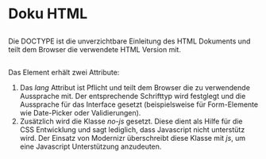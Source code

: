 # Doku HTML


## <!DOCTYPE html>
Die DOCTYPE ist die unverzichtbare Einleitung des HTML Dokuments und teilt dem Browser die verwendete HTML Version mit.


## <html class="no-js" lang="de">
Das *<html>* Element erhält zwei Attribute:

1. Das *lang* Attribut ist Pflicht und teilt dem Browser die zu verwendende Aussprache mit. Der entsprechende Schrifttyp wird festglegt und die Aussprache für das Interface gesetzt (beispielsweise für Form-Elemente wie Date-Picker oder Validierungen).
2. Zusätzlich wird die Klasse *no-js* gesetzt. Diese dient als Hilfe für die CSS Entwicklung und sagt lediglich, dass Javascript nicht unterstütz wird. Der Einsatz von Modernizr überschreibt diese Klasse mit *js*, um eine Javascript Unterstützung anzudeuten.


## <head>

### <title>
Der Dokumententitel, wird in der Browsertitelleiste bzw. Tab angezeigt.

### <meta charset="utf-8" />
Der zu verwendende Zeichensatz.

### <meta http-equiv="X-UA-Compatible" content="IE=edge" />
Mit dem Internet Explorer 8 wurde der Kompatibilitätsmodus eingeführt, mit dessen hilfe eine Seite so gerendert wird, wie eine ältere IE Version dies tun würde.  
Die Angabe *IE=edge* weist Internet Explorer an, den höchstmöglichen Modus zu nutzen, der in der entsprechenden Browserversion zur Verfügung steht. Im Klartext: Standardmodus.  
Die Positionierung dieses Metas ist sehr strikt! Hier gilt: im Header vor allen anderen Elementen, außer dem *<title>* und anderen *<meta>*.

### <meta name="description" content="$description$" />
*$description$* ist ein Beschreibungstext für die aktuelle Seite und wird dem User in den Suchergebnissen einer Suchmaschine angezeigt.

### <meta name="viewport" content="width=device-width, initial-scale=1, minimum-scale=1" />
Weist dem aktuellen Viewport an, in den kompletten sichtbaren Bereich zu Skalieren.

### <link rel="shortcut icon" href="/favicon/favicon.ico" />
Das Favicon der Seite, wird im Browsertab vor der URL/Titel bzw. in den gespeicherten Favoriten angezeigt.  

**<link rel="apple-touch-icon" href="/favicon/apple-touch-icon.png ">**  
**<link rel="apple-touch-icon" href="/favicon/apple-touch-icon-72x72.png" sizes="72x72" />**  
**<link rel="apple-touch-icon" href="/favicon/apple-touch-icon-114x114.png" sizes="114x114" />**  
**<link rel="apple-touch-icon-precomposed" href="/favicon/apple-touch-icon-144x144-precomposed.png" sizes="144x144" />**  
**<link rel="apple-touch-icon-precomposed" href="/favicon/apple-touch-icon-114x114-precomposed.png" sizes="114x114" />**  
**<link rel="apple-touch-icon-precomposed" href="/favicon/apple-touch-icon-72x72-precomposed.png" sizes="72x72" />**  
**<link rel="apple-touch-icon-precomposed" href="/favicon/apple-touch-icon-57x57-precomposed.png" />**  
iOS ermöglicht das speichern eines Favoriten auf dem Homescreen. Dazu lässt sich ein Icon referenzieren und lässt den Favoriten wie eine App aussehen. Für unterschiedlichste Geräte und Auflösungen gibt es jeweils ein eigenes Icon.  
  
**<meta name="msapplication-TileImage" content="img/favicon/ms-touch-icon-144x144-precomposed.png" />**  
**<meta name="msapplication-TileColor" content="#222222" />**  
Analog iOS bzw. apple-touch, allerdings für Windows 8. Hier lässt sich zusätzlich noch ein Farbwert für den Tile angeben.

### Festlegung der globalen JS-Variablen für die Unterscheidung DEV/LIVE-Betrieb ###
An dieser Stelle werden die globalen Variablen gesetzt, die für die Fallunterscheidung dienen, ob zum einen die minifizierten Datein verwendet werden sollen und zum anderen der local Storage verwendet werden kann.



	// Hier muss eine Servervariable eingefügt werden, welche den Zustand wiedergibt,
	// ob der Server ein Entwicklungs- oder LIVE-Server ist.
	@if (Config.Instance.IsDevServer)
    {
    	// DEV
	    <script>
		    window.UseLocalStorage = false;
		    window.loadUnminifyVersion = true;
		    window.IsDevServer = true;
	    </script>
    
    }
    else
    {
		// LIVE
	    <script>
		    window.IsDevServer = false;
		    var checkDebugging = function(){
		        try{
		            if(localStorage.getItem('debugging') !== null){
						// kein Verwendung vom local Storage
		                window.UseLocalStorage = false;
		                window.loadUnminifyVersion = true;
		            }else{
						// Verwendung vom local Storage
		                window.UseLocalStorage = true;
		                window.loadUnminifyVersion = false;
		            }
		        }catch(e){
					// kein Verwendung vom local Storage
		            window.UseLocalStorage = true;
		            window.loadUnminifyVersion = false;
		        }
		    };
		    checkDebugging();
	    </script>
    }

Um das Debugging auch LIVE zu ermöglichen, kann ein manueller (in der Browser-Konsole) Eintrag im local-Storage hinterlegt werden, der dessen Verwendung unterbindet. 

	window.localStorage.setItem('debugging', 'true');

### Weiteres inlineJS um das sofortige laden von CSS aus dem local Storage oder via Request durchzuführen. ###
#### So wird ein unstyled Content unterbunden  ####

	<script>
		// Hier wird eine Warnung ausgegeben, wenn der local Storage mit nicht versionierten "keys" für den Content gespeichert wird.
	    if(window.UseLocalStorage && window.loadUnminifyVersion){
	        console.warn('-------------!!!!!-----localStorage wird nicht gelöscht!------!!!!!-----');
	    }
	
	    // Das Objekt dient zum vorhalten von Funktionen, die unmittelbar nach dem ready-Event von jQuery ausgeführt werden sollen
	    window.domReadyObject = {
	        countProperties: function(){
	            var count = 0;
	            for(var property in this){
	                if(this.hasOwnProperty(property)){
	                    count += 1;
	                }
	            }
	            return count;
	        }
	    };
	
	    // Die übergebenen Funktion wird entweder unmittelbar ausgeführt, wenn jQuery geladen und das 'ready'-Event geschmissen wurde, oder im domReadyObject vorgehalten.
	    window.onDomOrAjaxReady = function(p_function){
	        if(typeof jQuery !== 'undefined'){
	            ($.isReady) ? p_function() : $(document).on('ready', p_function);
	        }else{
	            window.domReadyObject['func_' + window.domReadyObject.countProperties()] = p_function;
	        }
	    };
	
	    // Hier werden alle vorgehaltenen Funktionen im domReadyObject ausgeführt
	    window.execDomReadyObject = function(){
	        for(var property in window.domReadyObject){
	            if(window.domReadyObject.hasOwnProperty(property) && ('countProperties' !== property)){
	                window.domReadyObject[property]();
	            }
	        }
	    };
	
	    // Modernizr-Test auf localStorage
	    window.testLocalStorage = function(){
	        var mod = 'modernizr';
	        try{
	            localStorage.setItem(mod, mod);
	            localStorage.removeItem(mod);
	            return true;
	        }catch(e){
	            return false;
	        }
	    };
	
	    // Die Funktion prüft, ob es im localStorage schon einen identischen key (jeweils ohne versionierungsnummer) gibt und löscht diese incl. value im localStorage.
	    window.clearLocalStorageForKey = function(p_key){
	        var keyWithoutExtension = p_key.substr(0, p_key.lastIndexOf('.'));
	        var nonversionkey = keyWithoutExtension.substr(0, keyWithoutExtension.lastIndexOf('.'));
	        var patt = new RegExp(nonversionkey);
	        var index = 0;
	        var length = localStorage.length;
	        try{
	            for(; index <= length; index++){
	                if(patt.test(localStorage.key(index)) && (localStorage.key(index) !== p_key)){
	                    localStorage.removeItem(localStorage.key(index));
	                }
	            }
	        }catch(e){
	        }
	    };
	
	    // Fügt das CSS zum DOM entweder als link-Element oder aus dem localStorage
	    window.addCSSToDOM = function(p_src){
	        var linkElem;
	        var styleElem;
	        // wenn localStorage vorliegt aber der Datei-Pfade(key) und entsprechen die value nicht vorhanden ist.
	        // -> dynamische Erstellung eines link-tags mit Angabe des Datei-Pfades und anschließender ajax nach Dom-Ready um den Conten im localStorage abzulengen (kommt aus dem Cache).
	        if (window.UseLocalStorage && testLocalStorage() && (localStorage[p_src] === undefined)) {
	            // window.localStorage is available!
	            linkElem = document.createElement('link');
	            linkElem.setAttribute('rel', 'stylesheet');
	            linkElem.setAttribute('href', p_src);
	            document.getElementsByTagName('head')[0].appendChild(linkElem);
	            onDomOrAjaxReady(function(){
	                (function(){
	                    var xhr;
	                    xhr = new XMLHttpRequest();
	                    xhr.open('GET', p_src, true);
	                    xhr.send();
	                    xhr.onreadystatechange = function(){
	                        if(xhr.readyState === 4 && xhr.status !== 404 && xhr.responseText !== ''){
	                            clearLocalStorageForKey(p_src);
	                            localStorage[p_src] = xhr.responseText;
	                        }
	                    };
	                })()
	            });
	            // wenn localStorage vorliegt und der Datei-Pfade(key) und entsprecher value im localStorage vorhanden ist.
	            // -> dynamische Erstellung eines style-tags mit injection der value aus dem localStorage.
	        }else if(window.UseLocalStorage && testLocalStorage() && (localStorage[p_src] !== undefined)){
	            styleElem = document.createElement('style');
	            styleElem.appendChild(document.createTextNode(localStorage[p_src]));
	            document.getElementsByTagName('head')[0].appendChild(styleElem);
	            // wenn kein localStorage vorliegt
	            // -> dynamische Erstellung eines link-tags mit Angabe des Datei-Pfades
	        }else{
	            linkElem = document.createElement('link');
	            linkElem.setAttribute('rel', 'stylesheet');
	            linkElem.setAttribute('href', p_src);
	            document.getElementsByTagName('head')[0].appendChild(linkElem);
	        }
	    };
	
	    // Fügt das JS zum DOM entweder als link-Element oder aus dem localStorage
	    window.addJSToDOM = function(p_src, p_attrkey, p_attrval){
	        var scriptElem;
	        // wenn localStorage vorliegt aber der Datei-Pfade(key) und entsprechen die value nicht vorhanden ist.
	        // -> dynamische Erstellung eines script-tags mit Angabe des Datei-Pfades und anschließender ajax nach Dom-Ready um den Conten im localStorage abzulengen (kommt aus dem Cache).
	        if(window.UseLocalStorage && testLocalStorage() && (typeof localStorage[p_src] === 'undefined')){
	            // window.localStorage is available!
	            scriptElem = document.createElement('script');
	            scriptElem.setAttribute('src', p_src);
	            if(typeof p_attrkey !== 'undefined'){
	                scriptElem.setAttribute(p_attrkey, p_attrval);
	            }
	            scriptElem.async = false;
	            document.getElementsByTagName('head')[0].appendChild(scriptElem);
	            onDomOrAjaxReady(function(){
	                (function(){
	                    var xhr;
	                    xhr = new XMLHttpRequest();
	                    xhr.open('GET', p_src, true);
	                    xhr.send();
	                    xhr.onreadystatechange = function(){
	                        if(xhr.readyState === 4 && xhr.status !== 404 && xhr.responseText !== ''){
	                            clearLocalStorageForKey(p_src);
	                            localStorage[p_src] = xhr.responseText;
	                        }
	                    };
	                })()
	            });
	            // wenn localStorage vorliegt und der Datei-Pfade(key) und entsprecher value im localStorage vorhanden ist.
	            // -> dynamische Erstellung eines style-tags mit injection der value aus dem localStorage.
	        }else if(window.UseLocalStorage && testLocalStorage() && (typeof localStorage[p_src] !== 'undefined')){
	            scriptElem = document.createElement('script');
	            if(typeof p_attrkey !== 'undefined'){
	                scriptElem.setAttribute(p_attrkey, p_attrval);
	            }
	            scriptElem.text = localStorage[p_src];
	            document.getElementsByTagName('head')[0].appendChild(scriptElem);
	            // wenn kein localStorage vorliegt
	            // -> dynamische Erstellung eines link-tags mit Angabe des Datei-Pfades
	        }else{
	            scriptElem = document.createElement('script');
	            scriptElem.setAttribute('src', p_src);
	            if(typeof p_attrkey !== 'undefined'){
	                scriptElem.setAttribute(p_attrkey, p_attrval);
	            }
	            scriptElem.async = false;
	            document.getElementsByTagName('head')[0].appendChild(scriptElem);
	        }
	    };
	
	    window.checkLocalStorageByTimestamp = function(){
	        if(window.UseLocalStorage && testLocalStorage()){
	            try{
	                // wenn kein timestamp im localStorage vorhanden ist wird einer erstellt.
	                if(localStorage.getItem('timestamp') === null){
	                    localStorage['timestamp'] = new Date().getTime().toString();
	                }else{
	                    // wenn der timestamp im localStorage kleiner ist als der fest codierte Timestamp, wird wird der localStorage gelöscht.
	                    if (parseInt(localStorage['timestamp'], 10) < 1402389706108) { // Nicht Ändern!!!! So wird bei allen Clients der localStorage gelöscht!!!! Nur Ändern, wenn sich die Datei-Pfad in der main.js zu den Modulen ändern Bsp. require.config({  paths:{ 'jmButtonForAddClassOnRelatedElem': 'mylibs/AMD-Plugins/jmButtonForAddClassOnRelatedElem',......
	                        window.localStorage.clear();
	                    }
	                }
	            }catch(e){
	            }
	        }
	    };
	
	    checkLocalStorageByTimestamp();
	</script>
	<script>
	    if (window.loadUnminifyVersion) {
	        addJSToDOM('/js/externals/customized/modernizr.custom.js');
	        addJSToDOM('/js/externals/vendor/matchmedia.js');
	        addJSToDOM('/js/externals/originalReferenceSource/picturefill2.js');
	        addCSSToDOM('/css/style.css');
	        addJSToDOM('/js/externals/customized/require.2.1.11.js', 'data-main', '/js/main.js');
	    } else {
	        addJSToDOM('/js/build/externals/customized/modernizr.custom.6966b8.js');
	        addJSToDOM('/js/build/externals/vendor/matchmedia.05942b.js');
	        addJSToDOM('/js/build/externals/originalReferenceSource/picturefill2.40a9ae.js');
	        addJSToDOM('/js/build/externals/customized/require.2.1.11.fce06e.js', 'data-main', '/js/build/main.35bb76.js');
	        if (navigator.appVersion.indexOf("MSIE 8.") != -1) {
	            var linkElem = document.createElement('link');
	            linkElem.setAttribute('rel', 'stylesheet');
	            linkElem.setAttribute('href', '/css/min/style.458d37.css');
	            document.getElementsByTagName('head')[0].appendChild(linkElem);
	        } else {
	            addCSSToDOM('/css/min/style.458d37.css');
	        }
	    }
	</script>
	<noscript>
		@if (Config.Instance.IsDevServer)
		{
	    	<link rel="stylesheet" href="/css/style.css" />
		}
		else
		{
		    <link rel="stylesheet" href="/css/min/style.458d37.css" />
		}
		
		<link rel="stylesheet" href="/css/noscript.css" />
	</noscript> 
### <noscript>
Eine *<noscript>* Sektion kann beliebig oft sowohl im *<head>* als auch im *<body>* verwendet werden. In diesem Fall dient sie als Fallback zur "gewöhnlichen" Einbinding der Stylesheets, da diese gewöhnlich per Javascript geladen werden.
return shell_exec("echo $input | $Markdown_script");
## <body>

### <... role="...">
Die Role Attribute weisen den Elementen eine eindeutige Aufgabe zu und beschreiben die Struktur der Seite. Sie dienen der Barrierefreiheit und werden von ARIA (Accessible Rich Internet Apllication) gesteuert und können dem Anwender mitteilen wo er sich befindet bzw. was ihn an der entsprechenden Position des Dokuments erwartet.

#### <header role="banner">
Der Kopfbereich des Dokuments. Er besteht typischerweis aus zentralen Inhalten und Funktionen wie z.B Logo, Navigation, Suchfunktion, etc.

#### <nav role="navigation">
Die Hauptnavigation.

#### <form role="search">
Bei Verwendung einer internen Suchfunktion.

#### <main role="main">
Hier wird der Seiteninhalt untergebracht.

#### <footer role="contentinfo">
Der Fußbereich des Dokuments. Hier werden sämtliche Metainformationen wie Copyright, Fußnoten, etc. aufgeführt. Aber auch zusätzliche Informationen zum aktuellen Dokument.
